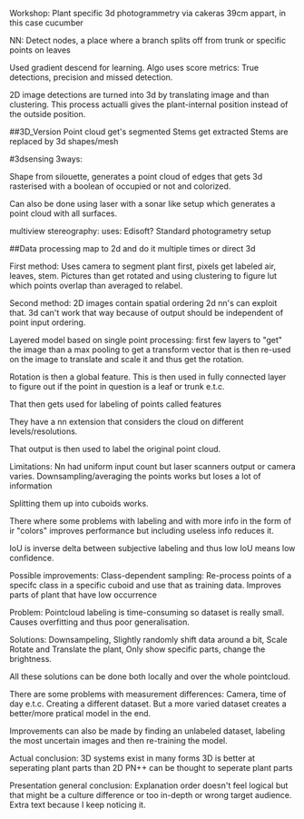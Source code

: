 Workshop:
Plant specific 3d photogrammetry via cakeras 39cm appart, in this case cucumber

NN:
Detect nodes, a place where a branch splits off from trunk or specific points on leaves

Used gradient descend for learning. 
Algo uses score metrics: True detections, precision and missed detection.

2D image detections are turned into 3d by translating image and than clustering.
This process actualli gives the plant-internal position instead of the outside position.

##3D_Version
Point cloud get's segmented
Stems get extracted
Stems are replaced by 3d shapes/mesh

#3dsensing
3ways: 

Shape from silouette, generates a point cloud of edges that gets 3d rasterised with a boolean of occupied or not and colorized.

Can also be done using laser with a sonar like setup which generates a point cloud with all surfaces.

multiview stereography:
uses: Edisoft? 
Standard photogrametry setup

##Data processing
map to 2d and do it multiple times
or direct 3d

First method:
Uses camera to segment plant first, pixels get labeled air, leaves, stem.
Pictures than get rotated and using clustering to figure lut which points overlap than averaged to relabel.

Second method:
2D images contain spatial ordering 2d nn's can exploit that. 3d can't work that way because of output should be independent of point input ordering.

Layered model based on single point processing:
first few layers to "get" the image than a max pooling to get a transform vector that is then re-used on the image to translate and scale it and thus get the rotation.


Rotation is then a global feature.
This is then used in fully connected layer to figure out if the point in question is a leaf or trunk e.t.c.

That then gets used for labeling of points called features

They have a nn extension that considers the cloud on different levels/resolutions.

That output is then used to label the original point cloud.

Limitations:
Nn had uniform input count but laser scanners output or camera varies.
Downsampling/averaging the points works but loses a lot of information

Splitting them up into cuboids works.

There where some  problems with labeling and with more info in the form of ir "colors" improves performance but including useless info reduces it.



IoU is inverse delta between subjective labeling and thus low IoU means low confidence.


Possible improvements:
Class-dependent sampling:
Re-process points of a specifc class in a specific cuboid and use that as training data. Improves parts of plant that have low occurrence 



Problem:
Pointcloud labeling is time-consuming so dataset is really small.
Causes overfitting and thus poor generalisation.

Solutions:
Downsampeling, Slightly randomly shift data around a bit, Scale Rotate and Translate the plant, Only show specific parts, change the brightness.

All these solutions can be done both locally and over the whole pointcloud.

There are some problems with measurement differences:
Camera, time of day e.t.c.
Creating a different dataset.
But a more varied dataset creates a better/more pratical model in the end.

Improvements can also be made by finding an unlabeled dataset, labeling the most uncertain images and then re-training the model.

Actual conclusion:
3D systems exist in many forms
3D is better at seperating plant parts than 2D
PN++ can be thought  to seperate plant parts



Presentation general conclusion:
Explanation order doesn't feel logical but that might be a culture difference or too in-depth or wrong target audience. Extra text because I keep noticing it.


